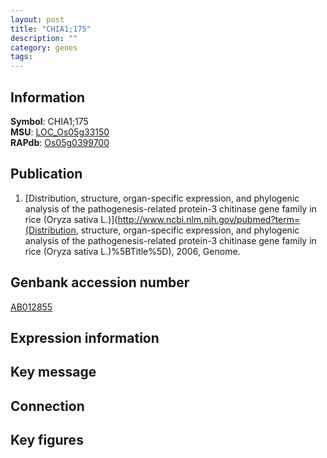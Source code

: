 ```yaml
---
layout: post
title: "CHIA1;175"
description: ""
category: genes
tags: 
---
```


## Information
__Symbol__: CHIA1;175  
__MSU__: [LOC_Os05g33150](http://rice.plantbiology.msu.edu/cgi-bin/ORF_infopage.cgi?orf=LOC_Os05g33150)  
__RAPdb__: [Os05g0399700](http://rapdb.dna.affrc.go.jp/viewer/gbrowse_details/irgsp1?name=Os05g0399700)  

## Publication
1. [Distribution, structure, organ-specific expression, and phylogenic analysis of the pathogenesis-related protein-3 chitinase gene family in rice (Oryza sativa L.)](http://www.ncbi.nlm.nih.gov/pubmed?term=(Distribution, structure, organ-specific expression, and phylogenic analysis of the pathogenesis-related protein-3 chitinase gene family in rice (Oryza sativa L.)%5BTitle%5D), 2006, Genome.

## Genbank accession number
[AB012855](http://www.ncbi.nlm.nih.gov/nuccore/AB012855)

## Expression information

## Key message

## Connection

## Key figures


